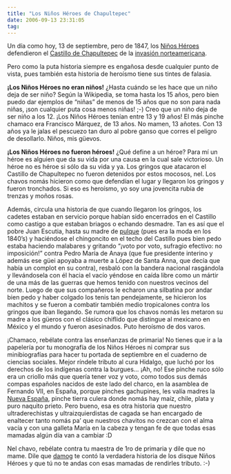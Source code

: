 ```yaml
---
title: "Los Niños Héroes de Chapultepec"
date: 2006-09-13 23:31:05
tag: 
---
```

<p>Un día como hoy, 13 de septiembre, pero de 1847, los <a target="_blank" href="http://en.wikipedia.org/wiki/Ni%C3%B1os_H%C3%A9roes">Niños Héroes</a> defendieron el <a target="_blank" href="http://en.wikipedia.org/wiki/Castillo_de_Chapultepec">Castillo de Chapultepec</a> de la <a target="_blank" href="http://en.wikipedia.org/wiki/Mexican-American_War">invasión norteamericana</a>.</p>

<p>Pero como la puta historia siempre es engañosa desde cualquier punto de vista, pues también esta historia de heroísmo tiene sus tintes de falasia.</p>

<p><strong>¡Los Niños Héroes no eran niños!</strong> ¿Hasta cuándo se les hace que un niño deja de ser niño? Según la Wikipedia, se toma hasta los 15 años, pero bien puedo dar ejemplos de &#8220;niñas&#8221; de menos de 15 años que no son para nada niñas, ¡son cualquier puta cosa menos niñas! ;-) Creo que un niño deja de ser niño a los 12. ¡Los Niños Héroes tenían entre 13 y 19 años! El más pinche chamaco era Francisco Márquez, de 13 años. No mamen, 13 añotes. Con 13 años ya le jalas el pescuezo tan duro al pobre ganso que corres el peligro de desollarlo. Niños, mis güevos.</p>

<p><strong>¡Los Niños Héroes no fueron héroes!</strong> ¿Qué define a un héroe? Para mí un héroe es alguien que da su vida por una causa en la cual sale victorioso. Un héroe no es héroe si sólo da su vida y ya. Los gringos que atacaron el Castillo de Chapultepec no fueron detenidos por estos mocosos, nel. Los chavos nomás hicieron como que defendían el lugar y llegaron los gringos y fueron tronchados. Si eso es heroísmo, yo soy una jovencita rubia de trenzas y moños rosas.</p>

<p>Además, circula una historia de que cuando llegaron los gringos, los cadetes estaban en servicio porque habían sido encerrados en el Castillo como castigo a que estaban briagos o echando desmadre. Tan es así que el pobre Juan Escutia, hasta su madre de <a target="_blank" href="http://en.wikipedia.org/wiki/Pulque">pulque</a> (pues era la moda en los 1840&#8217;s) y haciéndose el chingoncito en el techo del Castillo pues bien pedo estaba haciendo malabares y gritando &#8220;¡voto por voto, sufragio efectivo: no imposición!&#8221; contra Pedro María de Anaya (que fue presidente interino y además ese güei apoyaba a muerte a López de Santa Anna, que decía que había un complot en su contra), resbaló con la bandera nacional rasgándola y llevándosela con él hacia el vacío yéndose en caída libre como un mártir de una más de las guerras que hemos tenido con nuestros vecinos del norte. Luego de que sus compañeros le echaron una silbatina por andar bien pedo y haber colgado los tenis tan pendejamente, se hicieron los machitos y se fueron a combatir también medio tropicalones contra los gringos que iban llegando. Se rumora que los chavos nomás les metaron su madre a los güeros con el clásico chiflido que distingue al mexicano en México y el mundo y fueron asesinados. Puto heroísmo de dos varos.</p>

<p>¡Chamaco, rebélate contra las enseñanzas de primaria! No tienes que ir a la papelería por tu monografía de los Niños Héroes ni comprar sus minibiografías para hacer tu portada de septiembre en el cuaderno de ciencias sociales. Mejor ríndele tributo al cura Hidalgo, que luchó por los derechos de los indígenas contra la burgues&#8230; ¡Ah, no! Ese pinche ruco sólo era un criollo más que quería tener voz y voto, como todos sus demás compas españoles nacidos de este lado del charco, en la asamblea de Fernando VII, en España, porque pinches gachupines, les valía madres la <a target="_blank" href="http://en.wikipedia.org/wiki/New_Spain">Nueva España</a>, pinche tierra culera donde nomás hay maíz, chile, plata y puro naquito prieto. Pero bueno, esa es otra historia que nuestro ultraderechistas y ultraizquierdistas de cagada se han encargado de enaltecer tanto nomás pa&#8217; que nuestros chavitos no crezcan con el alma vacía y con una galleta María en la cabeza y tengan fe de que todas esas mamadas algún día van a cambiar :D</p>

<p>Nel chavo, rebélate contra tu maestra de 1ro de primaria y dile que no mame. Dile que <a target="_blank" href="http://www.damog.net/gallery/v/moblog/Picture_14_002.jpg.html">damog</a> te contó la verdadera historia de los disque Niños Héroes y que tú no te andas con esas mamadas de rendirles tributo. :-)</p>
